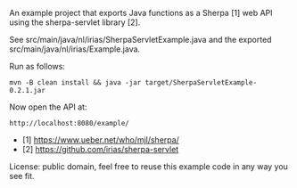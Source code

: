 An example project that exports Java functions as a Sherpa [1] web API using the sherpa-servlet library [2].

See src/main/java/nl/irias/SherpaServletExample.java and the exported src/main/java/nl/irias/Example.java.

Run as follows:

	mvn -B clean install && java -jar target/SherpaServletExample-0.2.1.jar

Now open the API at:

	http://localhost:8080/example/

- [1] https://www.ueber.net/who/mjl/sherpa/
- [2] https://github.com/irias/sherpa-servlet

License: public domain, feel free to reuse this example code in any way you see fit.
